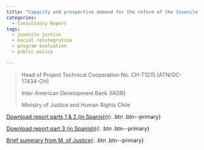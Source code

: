 ```yaml
---
title: "Capacity and prospective demand for the reform of the Juvenile Justice Social Reintegration Service in Chile (IADB Technical Cooperation Project)"
categories:
  - Consultancy Report
tags:
  - juvenile justice
  - social reintegration
  - program evaluation
  - public policy
  
---
```

>Head of Project
>Technical Cooperation No. CH-T1215 (ATN/OC-17434-CH)
>
>Inter American Development Bank (IADB)
>
>Ministry of Justice and Human Rights Chile

[Download report parts 1 & 2 (in Spanish)](https://alvaroeh.github.io/assets/Informe_Demanda_y_Anexos_25012021.pdf){: .btn .btn--primary}

[Download report part 3 (in Spanish)](https://alvaroeh.github.io/assets/InformeBrechas_final_11052021.pdf){: .btn .btn--primary}

[Brief summary from M. of Justice](https://www.minjusticia.gob.cl/media/2022/09/Estudio_via_glosa_presupuestaria_Cooperacion_Tecnica_BID_en_marco_de_la_preparacion_a_la_reforma_ReinsercionSocialJuvenil.pdf){: .btn .btn--primary}
